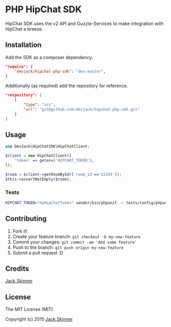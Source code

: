 # PHP HipChat SDK

HipChat SDK uses the v2 API and Guzzle-Services to make integration with HipChat a breeze.

## Installation

Add the SDK as a composer dependency.

```json
"require": {
    "devjack/hipchat-php-sdk": "dev-master",
}
```

Additionally (as required) add the repository for reference.
```json
"respository": [
    {
        "type": "vcs",
        "url": "git@github.com:devjack/hipchat-php-sdk.git"
    }
]
```

## Usage
```php
use DevJack\HipChatSDK\HipChatClient;

$client = new HipChatClient([
    'token' => getenv('HIPCHAT_TOKEN'),
]);

$room = $client->getRoomById(['room_id'=>'12345']);
$this->assertNotEmpty($room);
```

### Tests
```bash
HIPCHAT_TOKEN="myHipChatToken" vendor/bin/phpunit -c tests/config/phpunit.xml

```

## Contributing

1. Fork it!
2. Create your feature branch: `git checkout -b my-new-feature`
3. Commit your changes: `git commit -am 'Add some feature'`
4. Push to the branch: `git push origin my-new-feature`
5. Submit a pull request :D

## Credits

[Jack Skinner](https://developerjack.com)

## License

The MIT License (MIT)

Copyright (c) 2015 [Jack Skinner](https://developerjack.com)